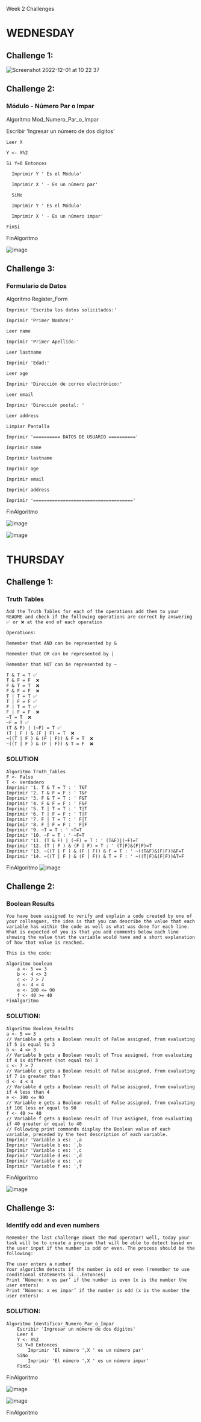 Week 2 Challenges

# WEDNESDAY

## Challenge 1:
![Screenshot 2022-12-01 at 10 22 37](https://user-images.githubusercontent.com/117490820/205112016-030da876-7a7e-44d7-8cca-ba1df3399e45.png)


## Challenge 2:
### Módulo - Número Par o Impar

Algoritmo Mod_Numero_Par_o_Impar
	
  Escribir 'Ingresar un número de dos dígitos'
	
    Leer X
	
    Y <- X%2
	
    Si Y=0 Entonces
	
      Imprimir Y ' Es el Módulo'
	
      Imprimir X ' - Es un número par'
	
      SiNo
	
      Imprimir Y ' Es el Módulo'
	
      Imprimir X ' - Es un número impar'
	
    FinSi

FinAlgoritmo

![image](https://user-images.githubusercontent.com/117490820/205112302-ba346937-b5f6-46dc-91bf-d38a58e6a096.png)


## Challenge 3:
### Formulario de Datos

Algoritmo Register_Form
	
    Imprimir 'Escriba los datos solicitados:'

    Imprimir 'Primer Nombre:'

    Leer name

    Imprimir 'Primer Apellido:'

    Leer lastname

    Imprimir 'Edad:'

    Leer age

    Imprimir 'Dirección de correo electrónico:'

    Leer email

    Imprimir 'Dirección postal: '

    Leer address

    Limpiar Pantalla

    Imprimir '========== DATOS DE USUARIO =========='

    Imprimir name

    Imprimir lastname

    Imprimir age

    Imprimir email

    Imprimir address

    Imprimir '====================================='
	
FinAlgoritmo

![image](https://user-images.githubusercontent.com/117490820/205112640-526b72a8-3198-45e3-b8c5-d648acceacea.png)

![image](https://user-images.githubusercontent.com/117490820/205112735-1c3fa22c-6063-4791-84cb-7946e7d0fc02.png)


# THURSDAY

## Challenge 1:

### Truth Tables

	Add the Truth Tables for each of the operations add them to your README and check if the following operations are correct by answering ✅ or ❌ at the end of each operation

	Operations:

	Remember that AND can be represented by &

	Remember that OR can be represented by |

	Remember that NOT can be represented by ~

	T & T = T ✅ 
	T & F = F  ❌
	F & T = T  ❌
	F & F = F  ❌
	T | T = T ✅ 
	T | F = F ✅ 
	F | T = T ✅ 
	F | F = F  ❌
	~T = T  ❌
	~F = T ✅ 
	(T & F) | (~F) = T ✅ 
	(T | F ) & (F | F) = T  ❌
	~((T | F ) & (F | F)) & F = T  ❌
	~((T | F ) & (F | F)) & T = F  ❌

### SOLUTION
	Algoritmo Truth_Tables
	F <- Falso 
	T <- Verdadero
	Imprimir '1. T & T = T : ' T&T
	Imprimir '2. T & F = F : ' T&F
	Imprimir '3. F & T = T : ' F&T 
	Imprimir '4. F & F = F : ' F&F
	Imprimir '5. T | T = T : ' T|T
	Imprimir '6. T | F = F : ' T|F
	Imprimir '7. F | T = T : ' F|T
	Imprimir '8. F | F = F : ' F|F
	Imprimir '9. ~T = T : ' ~T=T
	Imprimir '10. ~F = T : ' ~F=T
	Imprimir '11. (T & F) | (~F) = T : ' (T&F)|(~F)=T
	Imprimir '12. (T | F ) & (F | F) = T : ' (T|F)&(F|F)=T
	Imprimir '13. ~((T | F ) & (F | F)) & F = T : ' ~((T&F)&(F|F))&F=T
	Imprimir '14. ~((T | F ) & (F | F)) & T = F : ' ~((T|F)&(F|F))&T=F
FinAlgoritmo
![image](https://user-images.githubusercontent.com/117490820/205188243-252a1400-c0ca-4d5a-9220-86fed22a4a19.png)


## Challenge 2:

### Boolean Results

	You have been assigned to verify and explain a code created by one of your colleagues, the idea is that you can describe the value that each variable has within the code as well as what was done for each line. What is expected of you is that you add comments below each line showing the value that the variable would have and a short explanation of how that value is reached.

	This is the code:

	Algoritmo boolean
		a <- 5 == 3
		b <- 4 <> 3
		c <- 7 > 7
		d <- 4 < 4
		e <- 100 <= 90
		f <- 40 >= 40
	FinAlgoritmo

### SOLUTION:
	Algoritmo Boolean_Results
	a <- 5 == 3
	// Variable a gets a Boolean result of False assigned, from evaluating if 5 is equal to 3
	b <- 4 <> 3
	// Variable b gets a Boolean result of True assigned, from evaluating if 4 is different (not equal to) 3
	c <- 7 > 7
	// Variable c gets a Boolean result of False assigned, from evaluating if 7 is greater than 7
	d <- 4 < 4
	// Variable d gets a Boolean result of False assigned, from evaluating if 4 less than 4
	e <- 100 <= 90
	// Variable e gets a Boolean result of False assigned, from evaluating if 100 less or equal to 90
	f <- 40 >= 40
	// Variable f gets a Boolean result of True assigned, from evaluating if 40 greater or equal to 40
	// Following print commands display the Boolean value of each variable, preceded by the text description of each variable.
	Imprimir 'Variable a es: ',a
	Imprimir 'Variable b es: ',b
	Imprimir 'Variable c es: ',c
	Imprimir 'Variable d es: ',d
	Imprimir 'Variable e es: ',e
	Imprimir 'Variable f es: ',f
FinAlgoritmo

![image](https://user-images.githubusercontent.com/117490820/205189784-097e7d64-378d-4075-90fe-06290b673eaa.png)


## Challenge 3:

### Identify odd and even numbers

	Remember the last challenge about the Mod operator? well, today your task will be to create a program that will be able to detect based on the user input if the number is odd or even. The process should be the following:

	The user enters a number
	Your algorithm detects if the number is odd or even (remember to use conditional statements Si...Entonces)
	Print ‘Número: x es par’ if the number is even (x is the number the user enters)
	Print ‘Número: x es impar’ if the number is odd (x is the number the user enters)
	
### SOLUTION:

	Algoritmo Identificar_Numero_Par_o_Impar
		Escribir 'Ingresar un número de dos dígitos'
		Leer X
		Y <- X%2
		Si Y=0 Entonces
			Imprimir 'El número ',X ' es un número par'
		SiNo
			Imprimir 'El número ',X ' es un número impar'
		FinSi
FinAlgoritmo

![image](https://user-images.githubusercontent.com/117490820/205189949-5dd18b30-42c8-499e-ac88-f4c6741310b7.png)


![image](https://user-images.githubusercontent.com/117490820/205189991-11da433b-d43e-400d-8875-55f8bfd2ea27.png)




FinAlgoritmo
